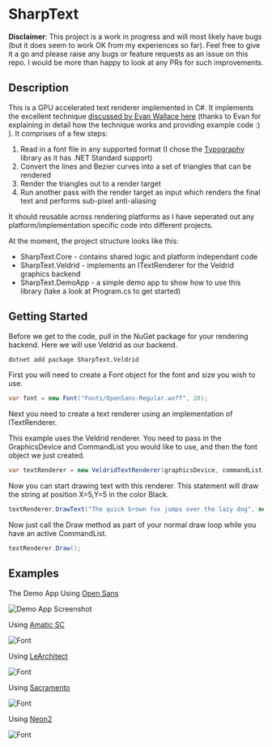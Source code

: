 # SharpText

**Disclaimer**: This project is a work in progress and will most likely have bugs (but it does seem to work OK from my experiences so far). Feel free to give it a go and please raise any bugs or feature requests as an issue on this repo. I would be more than happy to look at any PRs for such improvements.

## Description

This is a GPU accelerated text renderer implemented in C#. It implements the excellent technique [discussed by Evan Wallace here](https://medium.com/@evanwallace/easy-scalable-text-rendering-on-the-gpu-c3f4d782c5ac) (thanks to Evan for explaining in detail how the technique works and providing example code :) ). It comprises of a few steps:

1. Read in a font file in any supported format (I chose the [Typography](https://github.com/LayoutFarm/Typography) library as it has .NET Standard support)
1. Convert the lines and Bezier curves into a set of triangles that can be rendered
1. Render the triangles out to a render target
1. Run another pass with the render target as input which renders the final text and performs sub-pixel anti-aliasing

It should reusable across rendering platforms as I have seperated out any platform/implementation specific code into different projects.

At the moment, the project structure looks like this:
* SharpText.Core - contains shared logic and platform independant code
* SharpText.Veldrid - implements an ITextRenderer for the Veldrid graphics backend
* SharpText.DemoApp - a simple demo app to show how to use this library (take a look at Program.cs to get started)

## Getting Started

Before we get to the code, pull in the NuGet package for your rendering backend. Here we will use Veldrid as our backend.

```bash
dotnet add package SharpText.Veldrid
```

First you will need to create a Font object for the font and size you wish to use.

```csharp
var font = new Font("Fonts/OpenSans-Regular.woff", 20);
```

Next you need to create a text renderer using an implementation of ITextRenderer.

This example uses the Veldrid renderer. You need to pass in the GraphicsDevice and CommandList you would like to use, and then the font object we just created.

```csharp
var textRenderer = new VeldridTextRenderer(graphicsDevice, commandList, font);
```

Now you can start drawing text with this renderer. This statement will draw the string at position X=5,Y=5 in the color Black.

```csharp
textRenderer.DrawText("The quick brown fox jumps over the lazy dog", new Vector2(5, 5), new Color(0, 0, 0, 1));
```

Now just call the Draw method as part of your normal draw loop while you have an active CommandList.

```csharp
textRenderer.Draw();
```

## Examples

The Demo App Using [Open Sans](https://fonts.google.com/specimen/Open+Sans)

![Demo App Screenshot](https://raw.githubusercontent.com/drjaydenm/SharpText/master/Images/demo_app.png)

Using [Amatic SC](https://fonts.google.com/specimen/Amatic+SC)

![Font](https://raw.githubusercontent.com/drjaydenm/SharpText/master/Images/font_1.png)

Using [LeArchitect](https://www.dafont.com/learchitect.font?l[]=10&l[]=1)

![Font](https://raw.githubusercontent.com/drjaydenm/SharpText/master/Images/font_2.png)

Using [Sacramento](https://fonts.google.com/specimen/Sacramento)

![Font](https://raw.githubusercontent.com/drjaydenm/SharpText/master/Images/font_3.png)

Using [Neon2](https://www.dafont.com/neon-lights.font?l[]=10&l[]=1)

![Font](https://raw.githubusercontent.com/drjaydenm/SharpText/master/Images/font_4.png)